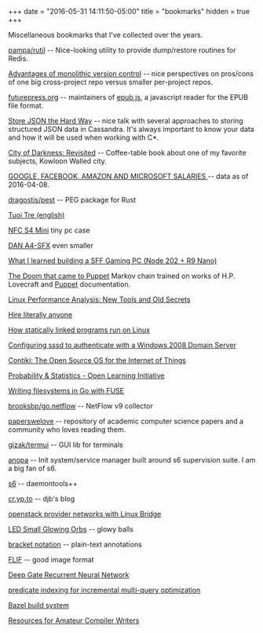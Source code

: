 +++
date = "2016-05-31 14:11:50-05:00"
title = "bookmarks"
hidden = true
+++

Miscellaneous bookmarks that I've collected over the years.

[pampa/rutil](https://github.com/pampa/rutil) -- Nice-looking utility to provide dump/restore routines for Redis.

[Advantages of monolithic version control](http://danluu.com/monorepo/) -- nice perspectives on pros/cons of one big cross-project repo versus smaller per-project repos.

[futurepress.org](http://futurepress.org/) -- maintainers of [epub.js](https://github.com/futurepress/epub.js), a javascript reader for the EPUB file format.

[Store JSON the Hard Way](https://speakerdeck.com/dzello/store-json-the-hard-way) -- nice talk with several approaches to storing structured JSON data in Cassandra. It's always important to know your data and how it will be used when working with C*.

[City of Darkness: Revisited](http://www.amazon.com/City-Darkness-Ian-Lambot-Ed/dp/1873200889/) -- Coffee-table book about one of my favorite subjects, Kowloon Walled city.

[GOOGLE, FACEBOOK, AMAZON AND MICROSOFT SALARIES
](https://blog.step.com/2016/04/08/an-open-source-project-for-tech-salaries/) -- data as of 2016-04-08.

[dragostis/pest](https://github.com/dragostis/pest) -- PEG package for Rust

[Tuoi Tre (english)](http://tuoitrenews.vn/)

[NFC S4 Mini](http://nfc-systems.com/s4-mini/) tiny pc case

[DAN A4-SFX](https://www.dan-cases.com/) even smaller

[What I learned building a SFF Gaming PC (Node 202 + R9 Nano)](https://www.reddit.com/r/buildapc/comments/4brhr4/what_i_learned_building_a_sff_gaming_pc_node_202/)

[The Doom that came to Puppet](http://thedoomthatcametopuppet.tumblr.com/) Markov chain trained on works of H.P. Lovecraft and [Puppet](http://puppetlabs.com/) documentation.

[Linux Performance Analysis: New Tools and Old Secrets](http://www.brendangregg.com/blog/2015-03-17/linux-performance-analysis-perf-tools.html)

[Hire literally anyone](http://arches.io/2016/01/hire-literally-anyone/)

[How statically linked programs run on Linux](http://eli.thegreenplace.net/2012/08/13/how-statically-linked-programs-run-on-linux)

[Configuring sssd to authenticate with a Windows 2008 Domain Server
](https://fedorahosted.org/sssd/wiki/Configuring%20sssd%20to%20authenticate%20with%20a%20Windows%202008%20Domain%20Server)

[Contiki: The Open Source OS for the Internet of Things](http://www.contiki-os.org/)

[Probability & Statistics - Open Learning Initiative](http://oli.cmu.edu/courses/free-open/statistics-course-details/)

[Writing filesystems in Go with FUSE](https://blog.gopheracademy.com/advent-2014/fuse-zipfs/)

[brooksbp/go.netflow](https://github.com/brooksbp/go.netflow) -- NetFlow v9 collector

[paperswelove](http://paperswelove.org/) -- repository of academic computer science papers and a community who loves reading them.

[gizak/termui](https://github.com/gizak/termui) -- GUI lib for terminals

[anopa](http://jjacky.com/anopa/) -- Init system/service manager built around s6 supervision suite. I am a big fan of s6.

[s6](http://skarnet.org/software/s6/) -- daemontools++

[cr.yp.to](https://blog.cr.yp.to/) -- djb's blog

[openstack provider networks with Linux Bridge](http://docs.openstack.org/kilo/networking-guide/deploy_scenario4b.html)

[LED Small Glowing Orbs](http://www.save-on-crafts.com/smallorbs.html) -- glowy balls

[bracket notation](http://www.azarask.in/blog/post/collaboration_made_simple_with_bracket_notation/) -- plain-text annotations

[FLIF](http://flif.info/) -- good image format

[Deep Gate Recurrent Neural Network](http://arxiv.org/abs/1604.02910v3)

[predicate indexing for incremental multi-query optimization](https://www.cs.cmu.edu/~jgc/publication/PublicationPDF/Predicate_Indexing_For_Incremental_Multi-Query_Optimization.pdf)

[Bazel build system](http://www.bazel.io/)

[Resources for Amateur Compiler Writers](http://c9x.me/compile/bib/)
